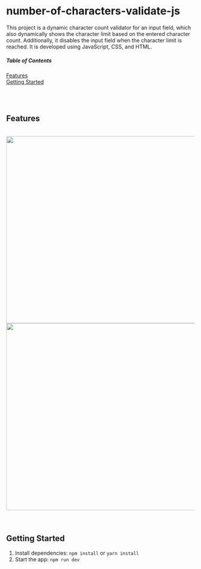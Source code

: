 # number-of-characters-validate-js
This project is a dynamic character count validator for an input field, which also dynamically shows the character limit based on the entered character count. Additionally, it disables the input field when the character limit is reached. It is developed using JavaScript, CSS, and HTML.
<br>

##### Table of Contents  
[Features](#features)  
[Getting Started](#getting-started)  

<br> <br>
<a name="features"></a>
## Features



<br>
<img src  ="https://github.com/sonaykara/number-of-characters-validate-js/assets/108528598/79f2abb3-377b-4500-959e-7c740311b848" width="700" height="500">



<br>
<img margin-top = "25px" src =  "https://github.com/sonaykara/number-of-characters-validate-js/assets/108528598/63d09e22-c295-49a4-895c-7c99a9585ce8" width="700" height = "500">
<br>


<br>
<br>

<a name="getting-started"></a>
## Getting Started
1. Install dependencies: `npm install` or `yarn install`
2. Start the app: `npm run dev`

